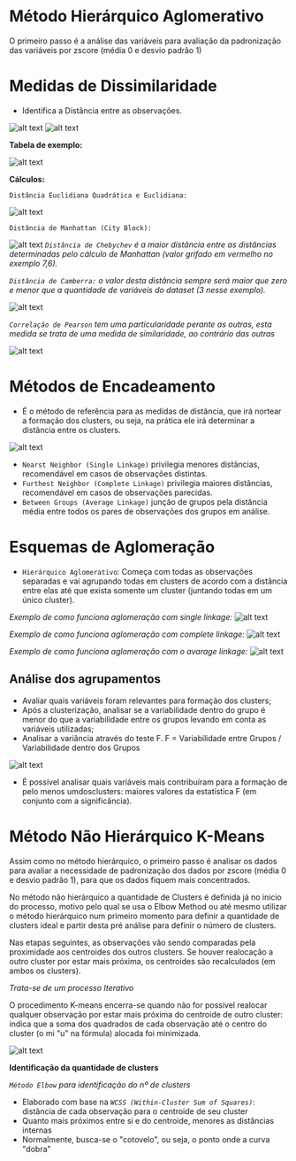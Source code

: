 # Método Hierárquico Aglomerativo

O primeiro passo é a análise das variáveis para avaliação da padronização das variáveis por zscore (média 0 e desvio padrão 1)

# Medidas de Dissimilaridade
- Identifica a Distância entre as observações.

![alt text](png/image-5.png)
![alt text](png/image-6.png)

**Tabela de exemplo:**

![alt text](png/image-1.png)

**Cálculos:**

``Distância Euclidiana Quadrática e Euclidiana:``

![alt text](png/image.png)

``Distância de Manhattan (City Block):``

![alt text](png/image-2.png)
*``Distância de Chebychev`` é a maior distância entre as distâncias determinadas pelo cálculo de Manhattan (valor grifado em vermelho no exemplo 7,6).*

*``Distância de Camberra:`` o valor desta distância sempre será maior que zero e menor que a quantidade de variáveis do dataset (3 nesse exemplo).*

![alt text](png/image-3.png)

*``Correlação de Pearson`` tem uma particularidade perante as outras, esta medida se trata de uma medida de similaridade, ao contrário das outras*

![alt text](png/image-4.png)

# Métodos de Encadeamento
- É o método de referência para as medidas de distância, que irá nortear a formação dos clusters, ou seja, na prática ele irá determinar a distância entre os clusters.

![alt text](png/image-7.png)
- ``Nearst Neighbor (Single Linkage)`` privilegia menores distâncias, recomendável em casos de observações distintas.
- ``Furthest Neighbor (Complete Linkage)`` privilegia maiores distâncias, recomendável em casos de observações parecidas.
- ``Between Groups (Average Linkage)`` junção de grupos pela distância média entre todos os pares de observações dos grupos em análise.


# Esquemas de Aglomeração
- ``Hierárquico Aglomerativo``: Começa com todas as observações separadas e vai agrupando todas em clusters de acordo com a distância entre elas até que exista somente um cluster (juntando todas em um único cluster).

*Exemplo de como funciona aglomeração com single linkage:*
![alt text](png/image-8.png)

*Exemplo de como funciona aglomeração com complete linkage:*
![alt text](png/image-9.png)

*Exemplo de como funciona aglomeração com o avarage linkage:*
![alt text](png/image-10.png)

## Análise dos agrupamentos

- Avaliar quais variáveis foram relevantes para formação dos clusters;
- Após a clusterização, analisar se a variabilidade dentro do grupo é menor do que a variabilidade entre os grupos levando em conta as variáveis utilizadas;
- Analisar a variância através do teste F. F = Variabilidade entre Grupos / Variabilidade dentro dos Grupos

![alt text](png/image-12.png)

- É possível analisar quais variáveis mais contribuíram para a formação de pelo menos umdosclusters: maiores valores da estatística F (em conjunto com a significância).

# Método Não Hierárquico K-Means

Assim como no método hierárquico, o primeiro passo é analisar os dados para avaliar a necessidade de padronização dos dados por zscore (média 0 e desvio padrão 1), para que os dados fiquem mais concentrados.

No método não hierárquico a quantidade de Clusters é definida já no inicio do processo, motivo pelo qual se usa o Elbow Method ou até mesmo utilizar o método hierárquico num primeiro momento para definir a quantidade de clusters ideal e partir desta pré análise para definir o número de clusters.

Nas etapas seguintes, as observações vão sendo comparadas pela proximidade aos centroides dos outros clusters. Se houver realocação a outro cluster por estar mais próxima, os centroides são recalculados (em ambos os clusters).

*Trata-se de um processo Iterativo*

O procedimento K-means encerra-se quando não for possível realocar qualquer observação por estar mais próxima do centroide de outro cluster: indica que a soma dos quadrados de cada observação até o centro do cluster (o mi "u" na fórmula) alocada foi minimizada.

![alt text](png/image-11.png)

**Identificação da quantidade de clusters**

*``Método Elbow`` para identificação do nº de clusters*
- Elaborado com base na *``WCSS (Within-Cluster Sum of Squares)``*: distância de cada observação para o centroide de seu cluster
- Quanto mais próximos entre si e do centroide, menores as distâncias internas
- Normalmente, busca-se o "cotovelo", ou seja, o ponto onde a curva "dobra"

